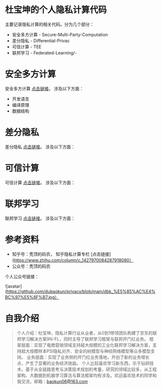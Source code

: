 # 杜宝坤的个人隐私计算代码
  主要记录隐私计算的相关代码。分为几个部分：
- 安全多方计算  - Secure-Multi-Party-Computation
- 差分隐私      - Differential-Privac
- 可信计算      - TEE
- 联邦学习      - Federated-Learning/- 

# 安全多方计算
安全多方计算 [点击链接](https://github.com/dubaokun/code/tree/master/basic)。
涉及以下方面：
- 开发语言
- 编译原理
- 数据结构

# 差分隐私
差分隐私 [点击链接](https://github.com/dubaokun/code/tree/master/engine)。
涉及以下方面：

# 可信计算
可信计算 [点击链接](https://github.com/dubaokun/code/tree/master/ml)。
涉及以下方面：

# 联邦学习
联邦学习 [点击链接](https://github.com/dubaokun/code/tree/master/privacy)。
涉及以下方面：


# 参考资料
- 知乎号：秃顶的码农， 知乎隐私计算专栏
  [点击链接](https://www.zhihu.com/column/c_1427970084287918080）
- 公众号：秃顶的码农

个人公众号链接：

![avatar](https://github.com/dubaokun/privacy/blob/main/dbk_%E5%85%AC%E4%BC%97%E5%8F%B7.jpg）

# 自我介绍
>个人介绍：杜宝坤，隐私计算行业从业者，从0到1带领团队构建了京东的联邦学习解决方案9N-FL，同时主导了联邦学习框架与联邦开门红业务。
>框架层面：实现了电商营销领域支持超大规模的工业化联邦学习解决方案，支持超大规模样本PSI隐私对齐、安全的树模型与神经网络模型等众多模型支持。
>业务层面：实现了业务侧的开门红业务落地，开创了新的业务增长点，产生了显著的业务经济效益。
>个人比较喜欢学习新东西，乐于钻研技术。基于从全链路思考与决策技术规划的考量，研究的领域比较多，从工程架构、大数据到机器学习算法与算法框架均有涉及。欢迎喜欢技术的同学和我交流，邮箱：baokun06@163.com
